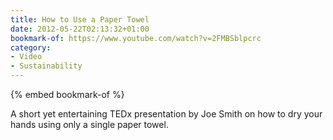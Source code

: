 ```yaml
---
title: How to Use a Paper Towel
date: 2012-05-22T02:13:32+01:00
bookmark-of: https://www.youtube.com/watch?v=2FMBSblpcrc
category:
- Video
- Sustainability
---
```

{% embed bookmark-of %}

A short yet entertaining TEDx presentation by Joe Smith on how to dry your hands using only a single paper towel.
